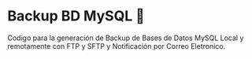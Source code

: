 # Backup BD MySQL 💾
Codigo para la generación de Backup de Bases de Datos MySQL Local y remotamente con FTP y SFTP y Notificación por Correo Eletronico.
